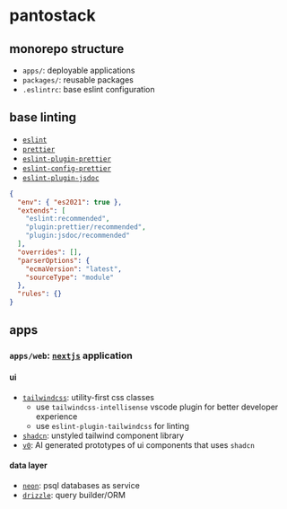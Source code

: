 # pantostack

## monorepo structure

- `apps/`: deployable applications
- `packages/`: reusable packages
- `.eslintrc`: base eslint configuration

## base linting

- [`eslint`](https://eslint.org/)
- [`prettier`](https://prettier.io/)
- [`eslint-plugin-prettier`]()
- [`eslint-config-prettier`]()
- [`eslint-plugin-jsdoc`]()

```json
{
  "env": { "es2021": true },
  "extends": [
    "eslint:recommended",
    "plugin:prettier/recommended",
    "plugin:jsdoc/recommended"
  ],
  "overrides": [],
  "parserOptions": {
    "ecmaVersion": "latest",
    "sourceType": "module"
  },
  "rules": {}
}
```

## apps

### `apps/web`: [`nextjs`](https://nextjs.org/learn) application

#### ui

- [`tailwindcss`](https://tailwindcss.com/docs): utility-first css classes
  - use `tailwindcss-intellisense` vscode plugin for better developer experience
  - use `eslint-plugin-tailwindcss` for linting
- [`shadcn`](https://ui.shadcn.com): unstyled tailwind component library
- [`v0`](https://v0.dev): AI generated prototypes of ui components that uses `shadcn`

#### data layer

- [`neon`](https://neon.tech): psql databases as service
- [`drizzle`](https://drizzle.team): query builder/ORM
